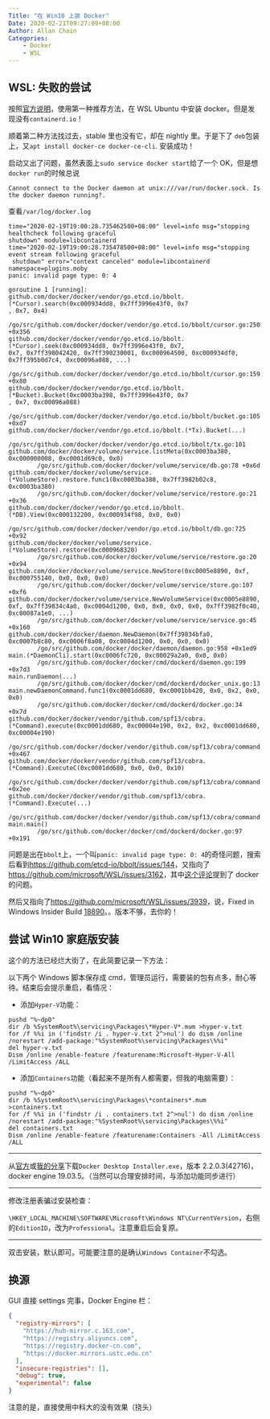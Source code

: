 ```yaml
---
Title: "在 Win10 上装 Docker"
Date: 2020-02-21T09:27:09+08:00
Author: Allan Chain
Categories:
    - Docker
    - WSL
---
```


## WSL: 失败的尝试

按照[官方说明](https://docs.docker.com/install/linux/docker-ce/ubuntu/)，使用第一种推荐方法，在 WSL Ubuntu 中安装 docker。但是发现没有`containerd.io`！

顺着第二种方法找过去，stable 里也没有它，却在 nightly 里。于是下了 `deb`包装上，又`apt install docker-ce docker-ce-cli`. 安装成功！

启动又出了问题，虽然表面上`sudo service docker start`给了一个 OK，但是想`docker run`的时候总说

    Cannot connect to the Docker daemon at unix:///var/run/docker.sock. Is the docker daemon running?.

查看`/var/log/docker.log`

    time="2020-02-19T19:00:28.735462500+08:00" level=info msg="stopping healthcheck following graceful
    shutdown" module=libcontainerd
    time="2020-02-19T19:00:28.735478500+08:00" level=info msg="stopping event stream following graceful
     shutdown" error="context canceled" module=libcontainerd namespace=plugins.moby
    panic: invalid page type: 0: 4
    
    goroutine 1 [running]:
    github.com/docker/docker/vendor/go.etcd.io/bbolt.(*Cursor).search(0xc000934dd8, 0x7ff3996e43f0, 0x7
    , 0x7, 0x4)
            /go/src/github.com/docker/docker/vendor/go.etcd.io/bbolt/cursor.go:250 +0x356
    github.com/docker/docker/vendor/go.etcd.io/bbolt.(*Cursor).seek(0xc000934dd8, 0x7ff3996e43f0, 0x7,
    0x7, 0x7ff398042420, 0x7ff390230001, 0xc000964500, 0xc000934df0, 0x7ff395b0d7c4, 0xc00096a088, ...)
            /go/src/github.com/docker/docker/vendor/go.etcd.io/bbolt/cursor.go:159 +0x80
    github.com/docker/docker/vendor/go.etcd.io/bbolt.(*Bucket).Bucket(0xc0003ba398, 0x7ff3996e43f0, 0x7
    , 0x7, 0xc00096a088)
            /go/src/github.com/docker/docker/vendor/go.etcd.io/bbolt/bucket.go:105 +0xd7
    github.com/docker/docker/vendor/go.etcd.io/bbolt.(*Tx).Bucket(...)
            /go/src/github.com/docker/docker/vendor/go.etcd.io/bbolt/tx.go:101
    github.com/docker/docker/volume/service.listMeta(0xc0003ba380, 0xc000000008, 0xc0001d69c0, 0x0)
            /go/src/github.com/docker/docker/volume/service/db.go:78 +0x6d
    github.com/docker/docker/volume/service.(*VolumeStore).restore.func1(0xc0003ba380, 0x7ff3982b02c8,
    0xc0003ba380)
            /go/src/github.com/docker/docker/volume/service/restore.go:21 +0x36
    github.com/docker/docker/vendor/go.etcd.io/bbolt.(*DB).View(0xc000132200, 0xc000934f98, 0x0, 0x0)
            /go/src/github.com/docker/docker/vendor/go.etcd.io/bbolt/db.go:725 +0x92
    github.com/docker/docker/volume/service.(*VolumeStore).restore(0xc000968320)
            /go/src/github.com/docker/docker/volume/service/restore.go:20 +0x94
    github.com/docker/docker/volume/service.NewStore(0xc0005e8890, 0xf, 0xc000755140, 0x0, 0x0, 0x0)
            /go/src/github.com/docker/docker/volume/service/store.go:107 +0xf6
    github.com/docker/docker/volume/service.NewVolumeService(0xc0005e8890, 0xf, 0x7ff39834c4a0, 0xc0004d1200, 0x0, 0x0, 0x0, 0x0, 0x7ff3982f0c40, 0xc00087a1e0, ...)
            /go/src/github.com/docker/docker/volume/service/service.go:45 +0x160
    github.com/docker/docker/daemon.NewDaemon(0x7ff39834bfa0, 0xc0007b8c80, 0xc0006f8a00, 0xc0004d1200, 0x0, 0x0, 0x0)
            /go/src/github.com/docker/docker/daemon/daemon.go:958 +0x1ed9
    main.(*DaemonCli).start(0xc0006fc720, 0xc00029a2a0, 0x0, 0x0)
            /go/src/github.com/docker/docker/cmd/dockerd/daemon.go:199 +0x7d3
    main.runDaemon(...)
            /go/src/github.com/docker/docker/cmd/dockerd/docker_unix.go:13
    main.newDaemonCommand.func1(0xc0001dd680, 0xc0001bb420, 0x0, 0x2, 0x0, 0x0)
            /go/src/github.com/docker/docker/cmd/dockerd/docker.go:34 +0x7d
    github.com/docker/docker/vendor/github.com/spf13/cobra.(*Command).execute(0xc0001dd680, 0xc00004e190, 0x2, 0x2, 0xc0001dd680, 0xc00004e190)
            /go/src/github.com/docker/docker/vendor/github.com/spf13/cobra/command.go:762 +0x467
    github.com/docker/docker/vendor/github.com/spf13/cobra.(*Command).ExecuteC(0xc0001dd680, 0x0, 0x0, 0x10)
            /go/src/github.com/docker/docker/vendor/github.com/spf13/cobra/command.go:852 +0x2ee
    github.com/docker/docker/vendor/github.com/spf13/cobra.(*Command).Execute(...)
            /go/src/github.com/docker/docker/vendor/github.com/spf13/cobra/command.go:800
    main.main()
            /go/src/github.com/docker/docker/cmd/dockerd/docker.go:97 +0x191

问题是出在`bbolt`上，一个叫`panic: invalid page type: 0: 4`的奇怪问题，搜索后看到<https://github.com/etcd-io/bbolt/issues/144>，又指向了<https://github.com/microsoft/WSL/issues/3162>，其中[这个评论](https://github.com/microsoft/WSL/issues/3162#issuecomment-435109168)提到了 docker 的问题。

然后又指向了<https://github.com/microsoft/WSL/issues/3939>，说，Fixed in Windows Insider Build [18890](https://github.com/MicrosoftDocs/WSL/blob/live/WSL/release-notes.md#build-18890)。。版本不够，去你的！

## 尝试 Win10 家庭版安装

这个的方法已经烂大街了，在此简要记录一下方法：

以下两个 Windows 脚本保存成 cmd，管理员运行，需要装的包有点多，耐心等待。结束后会提示重启，看情况：

- 添加`Hyper-V`功能：

```Batch
pushd "%~dp0"
dir /b %SystemRoot%\servicing\Packages\*Hyper-V*.mum >hyper-v.txt
for /f %%i in ('findstr /i . hyper-v.txt 2^>nul') do dism /online /norestart /add-package:"%SystemRoot%\servicing\Packages\%%i"
del hyper-v.txt
Dism /online /enable-feature /featurename:Microsoft-Hyper-V-All /LimitAccess /ALL
```

- 添加`Containers`功能（看起来不是所有人都需要，但我的电脑需要）：

```Batch
pushd "%~dp0"
dir /b %SystemRoot%\servicing\Packages\*containers*.mum >containers.txt
for /f %%i in ('findstr /i . containers.txt 2^>nul') do dism /online /norestart /add-package:"%SystemRoot%\servicing\Packages\%%i"
del containers.txt
Dism /online /enable-feature /featurename:Containers -All /LimitAccess /ALL
```

---

从[官方](https://download.docker.com/win/stable/Docker%20Desktop%20Installer.exe)或[我的分享](https://disk.pku.edu.cn:443/link/0F0B4E4D080C429E2FCDA25ACE9DB0E6)下载`Docker Desktop Installer.exe`，版本 2.2.0.3(42716)，docker engine 19.03.5。（当然可以合理安排时间，与添加功能同步进行）

---

修改注册表骗过安装检查：

`\HKEY_LOCAL_MACHINE\SOFTWARE\Microsoft\Windows NT\CurrentVersion`，右侧的`EditionID`，改为`Professional`。注意重启后会复原。

---

双击安装，默认即可。可能要注意的是确认`Windows Container`不勾选。

## 换源

GUI 直接 settings 完事，Docker Engine 栏：

```JSON
{
  "registry-mirrors": [
    "https://hub-mirror.c.163.com",
    "https://registry.aliyuncs.com",
    "https://registry.docker-cn.com",
    "https://docker.mirrors.ustc.edu.cn"
  ],
  "insecure-registries": [],
  "debug": true,
  "experimental": false
}
```

注意的是，直接使用中科大的没有效果（挠头）